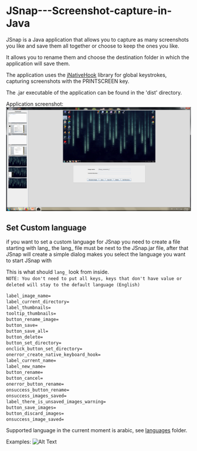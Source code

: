 # JSnap---Screenshot-capture-in-Java

JSnap is a Java application that allows you to capture as many screenshots you like and save them all together
or choose to keep the ones you like.

It allows you to rename them and choose the destination folder in which the application will save them.

The application uses the [jNativeHook](https://github.com/kwhat/jnativehook) library for global keystrokes, capturing screenshots with the PRINTSCREEN key.

The .jar executable of the application can be found in the 'dist' directory.

Application screenshot:
![Alt text](https://github.com/QISnaith/JSnap-Multilang/blob/master/examples/JSnap_screenshot.png)

## Set Custom language
if you want to set a custom language for JSnap you need to create a file starting with lang_ the lang_ file must be next to the JSnap.jar file, after that JSnap will create a simple dialog makes you select the language you want to start JSnap with

This is what should ``lang_`` look from inside.<br>
`NOTE: You don't need to put all keys, keys that don't have value or deleted will stay to the default language (English)`

```
label_image_name=
label_current_directory=
label_thumbnails=
tooltip_thumbnails=
button_rename_image=
button_save=
button_save_all=
button_delete=
button_set_directory=
onclick_button_set_directory=
onerror_create_native_keyboard_hook=
label_current_name=
label_new_name=
button_rename=
button_cancel=
onerror_button_rename=
onsuccess_button_rename=
onsuccess_images_saved=
label_there_is_unsaved_images_warning=
button_save_images=
button_discard_images=
onsuccess_image_saved=
```

Supported language in the current moment is arabic, see [languages](https://github.com/QISnaith/JSnap-Multilang/tree/master/languages) folder.

Examples:
![Alt Text](https://github.com/QISnaith/JSnap-Multilang/blob/master/examples/JSnap-Multilang-test.gif)
